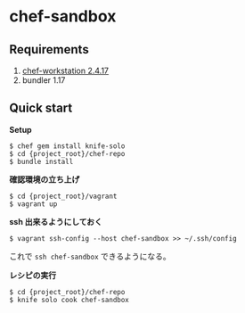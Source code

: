 # chef-sandbox

## Requirements

1. [chef-workstation 2.4.17](https://downloads.chef.io/chefdk/stable/2.4.17)
1. bundler 1.17

## Quick start

**Setup**
```
$ chef gem install knife-solo
$ cd {project_root}/chef-repo
$ bundle install
```

**確認環境の立ち上げ**
```console
$ cd {project_root}/vagrant
$ vagrant up
```

**ssh 出来るようにしておく**
```
$ vagrant ssh-config --host chef-sandbox >> ~/.ssh/config
```

これで `ssh chef-sandbox` できるようになる。

**レシピの実行**
```console
$ cd {project_root}/chef-repo
$ knife solo cook chef-sandbox
```
